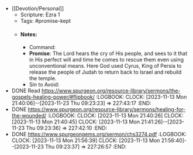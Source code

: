 - [[Devotion/Personal]]
	- Scripture: Ezra 1
	- Tags: #promise-kept
	- #### Notes:
		- Command:
		- **Promise**: The Lord hears the cry of His people, and sees to it that in His perfect will and time he comes to rescue them even using unconventional means. Here God used Cyrus, King of Persia to release the people of Judah to return back to Israel and rebuild the temple.
		- Sin to Avoid:
- DONE Read https://www.spurgeon.org/resource-library/sermons/the-gospels-healing-power/#flipbook/
  :LOGBOOK:
  CLOCK: [2023-11-13 Mon 21:40:06]--[2023-11-23 Thu 09:23:23] =>  227:43:17
  :END:
- DONE https://www.spurgeon.org/resource-library/sermons/healing-for-the-wounded/
  :LOGBOOK:
  CLOCK: [2023-11-13 Mon 21:40:26]
  CLOCK: [2023-11-13 Mon 21:40:45]
  CLOCK: [2023-11-13 Mon 21:41:26]--[2023-11-23 Thu 09:23:36] =>  227:42:10
  :END:
- DONE https://www.spurgeongems.org/sermon/chs3274.pdf
  :LOGBOOK:
  CLOCK: [2023-11-13 Mon 21:56:39]
  CLOCK: [2023-11-13 Mon 21:56:40]--[2023-11-23 Thu 09:23:37] =>  227:26:57
  :END: